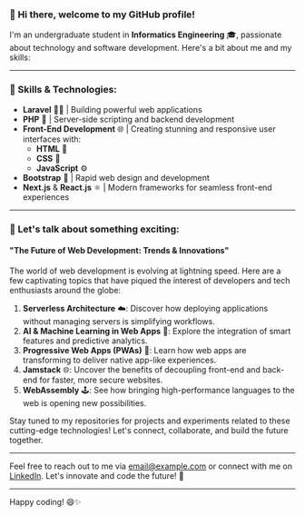 ### 👋 Hi there, welcome to my GitHub profile!

I'm an undergraduate student in **Informatics Engineering** 🎓, passionate about technology and software development. Here's a bit about me and my skills:

---

### 🔧 Skills & Technologies:
- **Laravel** 🧑‍💻 | Building powerful web applications
- **PHP** 🐘 | Server-side scripting and backend development
- **Front-End Development** 🌐 | Creating stunning and responsive user interfaces with:
  - **HTML** 📄
  - **CSS** 🎨
  - **JavaScript** ⚙️
- **Bootstrap** 🚀 | Rapid web design and development
- **Next.js** & **React.js** ⚛️ | Modern frameworks for seamless front-end experiences

---

### 🌟 Let's talk about something exciting: 
#### **"The Future of Web Development: Trends & Innovations"**

The world of web development is evolving at lightning speed. Here are a few captivating topics that have piqued the interest of developers and tech enthusiasts around the globe:

1. **Serverless Architecture** ☁️: Discover how deploying applications without managing servers is simplifying workflows.
2. **AI & Machine Learning in Web Apps** 🤖: Explore the integration of smart features and predictive analytics.
3. **Progressive Web Apps (PWAs)** 📱: Learn how web apps are transforming to deliver native app-like experiences.
4. **Jamstack** 🌐: Uncover the benefits of decoupling front-end and back-end for faster, more secure websites.
5. **WebAssembly** 🕹️: See how bringing high-performance languages to the web is opening new possibilities.

Stay tuned to my repositories for projects and experiments related to these cutting-edge technologies! Let's connect, collaborate, and build the future together.

---

Feel free to reach out to me via [email@example.com](mailto:dhimasm999@gmail.com) or connect with me on [LinkedIn](https://www.linkedin.com/iddmm). Let's innovate and code the future! 🚀

---

Happy coding! 😄✨

